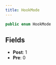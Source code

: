 ```yaml
---
title: HookMode
---
```


```csharp
public enum HookMode
```

## Fields

- **Post**: 1
- **Pre**: 0

